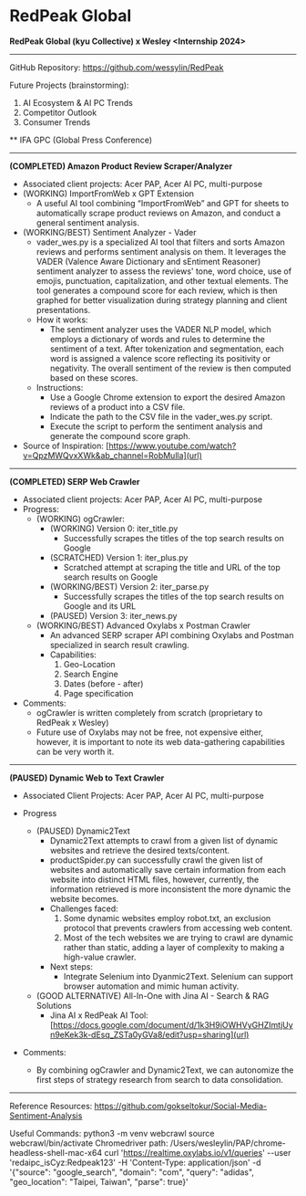 # RedPeak Global
**RedPeak Global (kyu Collective) x Wesley <Internship 2024>**
_________________________________________________________________________________________________________________________________________________________________________________________

GitHub Repository: https://github.com/wessylin/RedPeak

Future Projects (brainstorming):
1. AI Ecosystem & AI PC Trends
2. Competitor Outlook
3. Consumer Trends

** IFA GPC (Global Press Conference)
_________________________________________________________________________________________________________________________________________________________________________________________

**(COMPLETED) Amazon Product Review Scraper/Analyzer**
- Associated client projects: Acer PAP, Acer AI PC, multi-purpose
- (WORKING) ImportFromWeb x GPT Extension 
  - A useful AI tool combining “ImportFromWeb” and GPT for sheets to automatically scrape product reviews on Amazon, and conduct a general sentiment analysis.
- (WORKING/BEST) Sentiment Analyzer - Vader
  - vader_wes.py is a specialized AI tool that filters and sorts Amazon reviews and performs sentiment analysis on them. It leverages the VADER (Valence Aware Dictionary and sEntiment Reasoner) sentiment analyzer to assess the reviews' tone, word choice, use of emojis, punctuation, capitalization, and other textual elements. The tool generates a compound score for each review, which is then graphed for better visualization during strategy planning and client presentations.
  - How it works:
    - The sentiment analyzer uses the VADER NLP model, which employs a dictionary of words and rules to determine the sentiment of a text. After tokenization and segmentation, each word is assigned a valence score reflecting its positivity or negativity. The overall sentiment of the review is then computed based on these scores.
  - Instructions:
    - Use a Google Chrome extension to export the desired Amazon reviews of a product into a CSV file.
    - Indicate the path to the CSV file in the vader_wes.py script.
    - Execute the script to perform the sentiment analysis and generate the compound score graph.
- Source of Inspiration: [https://www.youtube.com/watch?v=QpzMWQvxXWk&ab_channel=RobMulla](url)
__________________________________________________________________________________________________________________________________________________________________________________

**(COMPLETED) SERP Web Crawler**
- Associated client projects: Acer PAP, Acer AI PC, multi-purpose
- Progress:
  - (WORKING) ogCrawler:
    - (WORKING) Version 0: iter_title.py
      - Successfully scrapes the titles of the top search results on Google
    - (SCRATCHED) Version 1: iter_plus.py 
      - Scratched attempt at scraping the title and URL of the top search results on Google
    - (WORKING/BEST) Version 2: iter_parse.py
      - Successfully scrapes the titles of the top search results on Google and its URL
    - (PAUSED) Version 3: iter_news.py
  - (WORKING/BEST) Advanced Oxylabs x Postman Crawler
    - An advanced SERP scraper API combining Oxylabs and Postman specialized in search result crawling.
    - Capabilities:
      1. Geo-Location
      2. Search Engine
      3. Dates (before - after)
      4. Page specification 
- Comments: 
  - ogCrawler is written completely from scratch (proprietary to RedPeak x Wesley)
  - Future use of Oxylabs may not be free, not expensive either, however, it is important to note its web data-gathering capabilities can be very worth it.


_________________________________________________________________________________________________________________________________________________________________________________________

**(PAUSED) Dynamic Web to Text Crawler**
  - Associated Client Projects: Acer PAP, Acer AI PC, multi-purpose
  - Progress
    - (PAUSED) Dynamic2Text 
      - Dynamic2Text attempts to crawl from a given list of dynamic websites and retrieve the desired texts/content.  
      - productSpider.py can successfully crawl the given list of websites and automatically save certain information from each website into distinct HTML files, however, currently, the information retrieved is more inconsistent the more dynamic the website becomes.
      - Challenges faced:
        1. Some dynamic websites employ robot.txt, an exclusion protocol that prevents crawlers from accessing web content.
        2. Most of the tech websites we are trying to crawl are dynamic rather than static, adding a layer of complexity to making a high-value crawler. 
      - Next steps:
        - Integrate Selenium into Dyanmic2Text. Selenium can support browser automation and mimic human activity. 
    - (GOOD ALTERNATIVE) All-In-One with Jina AI - Search & RAG Solutions
      - Jina AI x RedPeak AI Tool: [https://docs.google.com/document/d/1k3H9iOWHVyGHZImtjUyn9eKek3k-dEsq_ZSTa0yGVa8/edit?usp=sharing](url)

- Comments:
  - By combining ogCrawler and Dynamic2Text, we can autonomize the first steps of strategy research from search to data consolidation. 
_________________________________________________________________________________________________________________________________________________________________________________________

Reference Resources: 
[https://github.com/gokseltokur/Social-Media-Sentiment-Analysis
](URL)

Useful Commands:
python3 -m venv webcrawl
source webcrawl/bin/activate 
Chromedriver path: /Users/wesleylin/PAP/chrome-headless-shell-mac-x64
curl 'https://realtime.oxylabs.io/v1/queries' --user 'redaipc_isCyz:Redpeak123' -H 'Content-Type: application/json' -d '{"source": "google_search", "domain": "com", "query": "adidas", "geo_location": "Taipei, Taiwan", "parse": true}'
